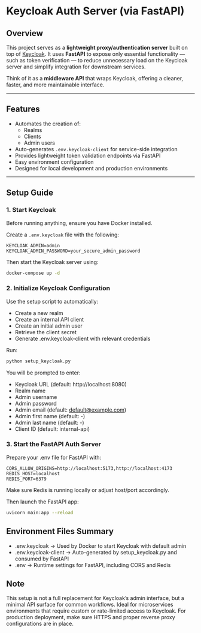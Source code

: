 # Keycloak Auth Server (via FastAPI)

## Overview

This project serves as a **lightweight proxy/authentication server** built on top of [Keycloak](https://www.keycloak.org/). It uses **FastAPI** to expose only essential functionality — such as token verification — to reduce unnecessary load on the Keycloak server and simplify integration for downstream services.

Think of it as a **middleware API** that wraps Keycloak, offering a cleaner, faster, and more maintainable interface.

---

## Features

- Automates the creation of:
  - Realms
  - Clients
  - Admin users
- Auto-generates `.env.keycloak-client` for service-side integration
- Provides lightweight token validation endpoints via FastAPI
- Easy environment configuration
- Designed for local development and production environments

---

## Setup Guide

### 1. Start Keycloak

Before running anything, ensure you have Docker installed.

Create a `.env.keycloak` file with the following:

```env
KEYCLOAK_ADMIN=admin
KEYCLOAK_ADMIN_PASSWORD=your_secure_admin_password
```

Then start the Keycloak server using:

```bash
docker-compose up -d
```

### 2. Initialize Keycloak Configuration

Use the setup script to automatically:

- Create a new realm
- Create an internal API client
- Create an initial admin user
- Retrieve the client secret
- Generate .env.keycloak-client with relevant credentials

Run:

```bash
python setup_keycloak.py
```

You will be prompted to enter:

- Keycloak URL (default: http://localhost:8080)
- Realm name
- Admin username
- Admin password
- Admin email (default: default@example.com)
- Admin first name (default: -)
- Admin last name (default: -)
- Client ID (default: internal-api)

### 3. Start the FastAPI Auth Server

Prepare your .env file for FastAPI with:

```env
CORS_ALLOW_ORIGINS=http://localhost:5173,http://localhost:4173
REDIS_HOST=localhost
REDIS_PORT=6379
```

Make sure Redis is running locally or adjust host/port accordingly.

Then launch the FastAPI app:

```bash
uvicorn main:app --reload
```

## Environment Files Summary
- .env.keycloak → Used by Docker to start Keycloak with default admin
- .env.keycloak-client → Auto-generated by setup_keycloak.py and consumed by FastAPI
- .env → Runtime settings for FastAPI, including CORS and Redis

## Note
This setup is not a full replacement for Keycloak’s admin interface, but a minimal API surface for common workflows.
Ideal for microservices environments that require custom or rate-limited access to Keycloak.
For production deployment, make sure HTTPS and proper reverse proxy configurations are in place.